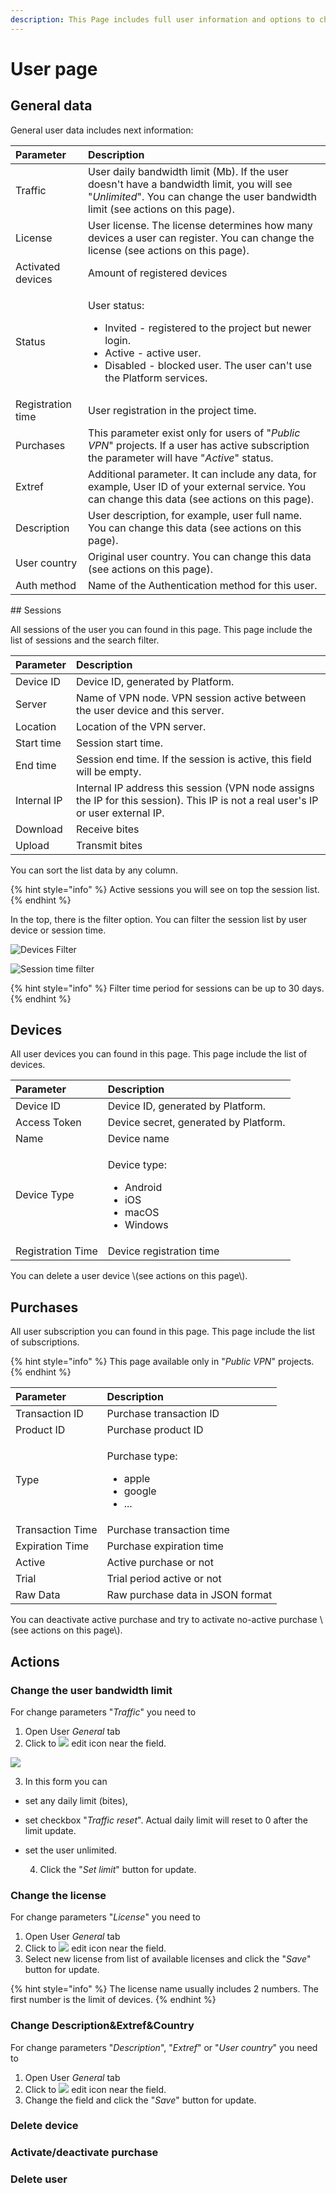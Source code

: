 ```yaml
---
description: This Page includes full user information and options to change it.
---
```


# User page

## General data

General user data includes next information:

<table>
  <thead>
    <tr>
      <th style="text-align:left">Parameter</th>
      <th style="text-align:left">Description</th>
    </tr>
  </thead>
  <tbody>
    <tr>
      <td style="text-align:left">Traffic</td>
      <td style="text-align:left">User daily bandwidth limit (Mb). If the user doesn&apos;t have a bandwidth
        limit, you will see &quot;<em>Unlimited</em>&quot;. You can change the
        user bandwidth limit (see actions on this page).</td>
    </tr>
    <tr>
      <td style="text-align:left">License</td>
      <td style="text-align:left">User license. The license determines how many devices a user can register.
        You can change the license (see actions on this page).</td>
    </tr>
    <tr>
      <td style="text-align:left">Activated devices</td>
      <td style="text-align:left">Amount of registered devices</td>
    </tr>
    <tr>
      <td style="text-align:left">Status</td>
      <td style="text-align:left">
        <p>User status:</p>
        <ul>
          <li>Invited - registered to the project but newer login.</li>
          <li>Active - active user.</li>
          <li>Disabled - blocked user. The user can&apos;t use the Platform services.</li>
        </ul>
      </td>
    </tr>
    <tr>
      <td style="text-align:left">Registration time</td>
      <td style="text-align:left">User registration in the project time.</td>
    </tr>
    <tr>
      <td style="text-align:left">Purchases</td>
      <td style="text-align:left">This parameter exist only for users of &quot;<em>Public VPN</em>&quot;
        projects. If a user has active subscription the parameter will have &quot;<em>Active</em>&quot;
        status.</td>
    </tr>
    <tr>
      <td style="text-align:left">Extref</td>
      <td style="text-align:left">Additional parameter. It can include any data, for example, User ID of
        your external service. You can change this data (see actions on this page).</td>
    </tr>
    <tr>
      <td style="text-align:left">Description</td>
      <td style="text-align:left">User description, for example, user full name. You can change this data
        (see actions on this page).</td>
    </tr>
    <tr>
      <td style="text-align:left">User country</td>
      <td style="text-align:left">Original user country. You can change this data (see actions on this page).</td>
    </tr>
    <tr>
      <td style="text-align:left">Auth method</td>
      <td style="text-align:left">Name of the Authentication method for this user.</td>
    </tr>
  </tbody>
</table>## Sessions

All sessions of the user you can found in this page. This page include the list of sessions and the search filter.

| Parameter | Description |
| :--- | :--- |
| Device ID | Device ID, generated by Platform. |
| Server | Name of VPN node. VPN session active between the user device and this server. |
| Location | Location of the VPN server. |
| Start time | Session start time. |
| End time | Session end time. If the session is active, this field will be empty. |
| Internal IP | Internal IP address this session \(VPN node assigns the IP for this session\). This IP is not a real user's IP or user external IP. |
| Download | Receive bites |
| Upload | Transmit bites |

You can sort the list data by any column.

{% hint style="info" %}
Active sessions you will see on top the session list.
{% endhint %}

In the top, there is the filter option. You can filter the session list by user device or session time.

![Devices Filter](../../.gitbook/assets/filter_devices.png)

![Session time filter](../../.gitbook/assets/filter_date.png)

{% hint style="info" %}
Filter time period for sessions can be up to 30 days.
{% endhint %}

## Devices

All user devices you can found in this page. This page include the list of devices.

<table>
  <thead>
    <tr>
      <th style="text-align:left">Parameter</th>
      <th style="text-align:left">Description</th>
    </tr>
  </thead>
  <tbody>
    <tr>
      <td style="text-align:left">Device ID</td>
      <td style="text-align:left">Device ID, generated by Platform.</td>
    </tr>
    <tr>
      <td style="text-align:left">Access Token</td>
      <td style="text-align:left">Device secret, generated by Platform.</td>
    </tr>
    <tr>
      <td style="text-align:left">Name</td>
      <td style="text-align:left">Device name</td>
    </tr>
    <tr>
      <td style="text-align:left">Device Type</td>
      <td style="text-align:left">
        <p>Device type:</p>
        <ul>
          <li>Android</li>
          <li>iOS</li>
          <li>macOS</li>
          <li>Windows</li>
        </ul>
      </td>
    </tr>
    <tr>
      <td style="text-align:left">Registration Time</td>
      <td style="text-align:left">Device registration time</td>
    </tr>
  </tbody>
</table>You can delete a user device  \(see actions on this page\).

## Purchases

All user subscription you can found in this page. This page include the list of subscriptions.

{% hint style="info" %}
This page available only in "_Public VPN_" projects.
{% endhint %}

<table>
  <thead>
    <tr>
      <th style="text-align:left">Parameter</th>
      <th style="text-align:left">Description</th>
    </tr>
  </thead>
  <tbody>
    <tr>
      <td style="text-align:left">Transaction ID</td>
      <td style="text-align:left">Purchase transaction ID</td>
    </tr>
    <tr>
      <td style="text-align:left">Product ID</td>
      <td style="text-align:left">Purchase product ID</td>
    </tr>
    <tr>
      <td style="text-align:left">Type</td>
      <td style="text-align:left">
        <p>Purchase type:</p>
        <ul>
          <li>apple</li>
          <li>google</li>
          <li>...</li>
        </ul>
      </td>
    </tr>
    <tr>
      <td style="text-align:left">Transaction Time</td>
      <td style="text-align:left">Purchase transaction time</td>
    </tr>
    <tr>
      <td style="text-align:left">Expiration Time</td>
      <td style="text-align:left">Purchase expiration time</td>
    </tr>
    <tr>
      <td style="text-align:left">Active</td>
      <td style="text-align:left">Active purchase or not</td>
    </tr>
    <tr>
      <td style="text-align:left">Trial</td>
      <td style="text-align:left">Trial period active or not</td>
    </tr>
    <tr>
      <td style="text-align:left">Raw Data</td>
      <td style="text-align:left">Raw purchase data in JSON format</td>
    </tr>
  </tbody>
</table>You can deactivate active purchase and try to activate no-active purchase \(see actions on this page\).

## Actions

### Change the user bandwidth limit

For change parameters "_Traffic_" you need to 

1. Open User _General_ tab 
2. Click to ![](../../.gitbook/assets/settings_icon.webp) edit icon near the field.

![](../../.gitbook/assets/set_limit.png)

3. In this form you can 

* set any daily limit \(bites\),
* set checkbox "_Traffic reset_". Actual daily limit will reset to 0 after the limit update.
* set the user unlimited.

  4. Click the "_Set limit_" button for update.

### Change the license

For change parameters "_License_" you need to 

1. Open User _General_ tab 
2. Click to ![](../../.gitbook/assets/edit_icon.png) edit icon near the field.
3. Select new license from list of available licenses and click the "_Save_" button for update.

{% hint style="info" %}
The license name usually includes 2 numbers. The first number is the limit of devices.
{% endhint %}

### Change Description&Extref&Country

For change parameters "_Description_", "_Extref_" or "_User country_" you need to 

1. Open User _General_ tab 
2. Click to ![](../../.gitbook/assets/edit_icon.png) edit icon near the field.
3. Change the field and click the "_Save_" button for update.

### Delete device

### Activate/deactivate purchase

### Delete user

